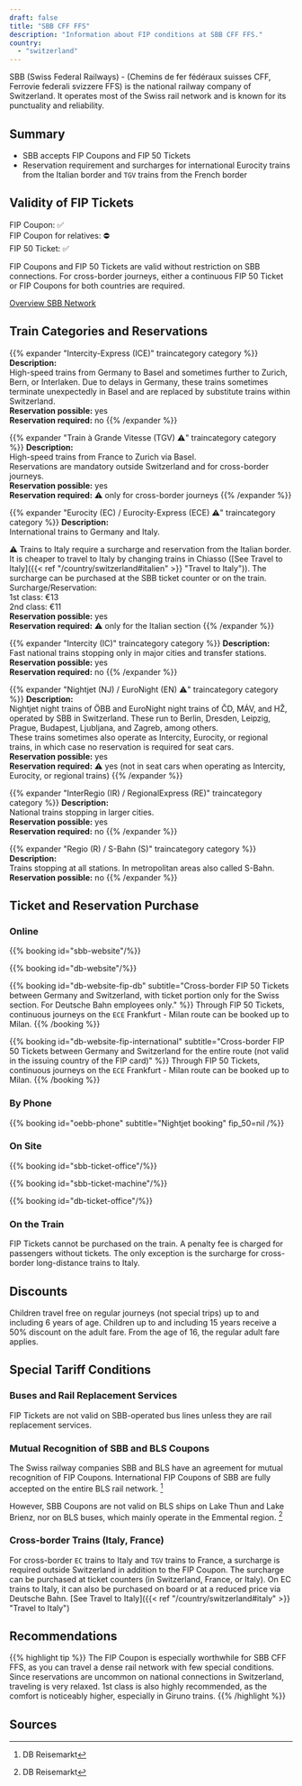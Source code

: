 ```yaml
---
draft: false
title: "SBB CFF FFS"
description: "Information about FIP conditions at SBB CFF FFS."
country:
  - "switzerland"
---
```


SBB (Swiss Federal Railways) - (Chemins de fer fédéraux suisses CFF, Ferrovie federali svizzere FFS) is the national railway company of Switzerland. It operates most of the Swiss rail network and is known for its punctuality and reliability.

## Summary

- SBB accepts FIP Coupons and FIP 50 Tickets
- Reservation requirement and surcharges for international Eurocity trains from the Italian border and `TGV` trains from the French border

## Validity of FIP Tickets

FIP Coupon: ✅ \
FIP Coupon for relatives: ⛔ \
FIP 50 Ticket: ✅

FIP Coupons and FIP 50 Tickets are valid without restriction on SBB connections. For cross-border journeys, either a continuous FIP 50 Ticket or FIP Coupons for both countries are required.

[Overview SBB Network](https://www.raildeliverygroup.com/files/Publications/services/rst/RST_SBB_Map.pdf)

## Train Categories and Reservations

{{% expander "Intercity-Express (ICE)" traincategory category %}}
**Description:** \
High-speed trains from Germany to Basel and sometimes further to Zurich, Bern, or Interlaken. Due to delays in Germany, these trains sometimes terminate unexpectedly in Basel and are replaced by substitute trains within Switzerland. \
**Reservation possible:** yes \
**Reservation required:** no
{{% /expander %}}

{{% expander "Train à Grande Vitesse (TGV) ⚠️" traincategory category %}}
**Description:** \
High-speed trains from France to Zurich via Basel. \
Reservations are mandatory outside Switzerland and for cross-border journeys. \
**Reservation possible:** yes \
**Reservation required:** ⚠️ only for cross-border journeys
{{% /expander %}}

{{% expander "Eurocity (EC) / Eurocity-Express (ECE) ⚠️" traincategory category %}}
**Description:** \
International trains to Germany and Italy.

⚠️ Trains to Italy require a surcharge and reservation from the Italian border. It is cheaper to travel to Italy by changing trains in Chiasso ([See Travel to Italy]({{< ref "/country/switzerland#italien" >}} "Travel to Italy")). The surcharge can be purchased at the SBB ticket counter or on the train. \
Surcharge/Reservation: \
1st class: €13 \
2nd class: €11 \
**Reservation possible:** yes \
**Reservation required:** ⚠️ only for the Italian section
{{% /expander %}}

{{% expander "Intercity (IC)" traincategory category %}}
**Description:** \
Fast national trains stopping only in major cities and transfer stations. \
**Reservation possible:** yes \
**Reservation required:** no
{{% /expander %}}

{{% expander "Nightjet (NJ) / EuroNight (EN) ⚠️" traincategory category %}}
**Description:** \
Nightjet night trains of ÖBB and EuroNight night trains of ČD, MÁV, and HŽ, operated by SBB in Switzerland. These run to Berlin, Dresden, Leipzig, Prague, Budapest, Ljubljana, and Zagreb, among others. \
These trains sometimes also operate as Intercity, Eurocity, or regional trains, in which case no reservation is required for seat cars. \
**Reservation possible:** yes \
**Reservation required:** ⚠️ yes (not in seat cars when operating as Intercity, Eurocity, or regional trains)
{{% /expander %}}

{{% expander "InterRegio (IR) / RegionalExpress (RE)" traincategory category %}}
**Description:** \
National trains stopping in larger cities. \
**Reservation possible:** yes \
**Reservation required:** no
{{% /expander %}}

{{% expander "Regio (R) / S-Bahn (S)" traincategory category %}}
**Description:** \
Trains stopping at all stations. In metropolitan areas also called S-Bahn. \
**Reservation possible:** no
{{% /expander %}}

## Ticket and Reservation Purchase

### Online

{{% booking id="sbb-website"/%}}

{{% booking id="db-website"/%}}

{{% booking id="db-website-fip-db"
    subtitle="Cross-border FIP 50 Tickets between Germany and Switzerland, with ticket portion only for the Swiss section. For Deutsche Bahn employees only."
%}}
Through FIP 50 Tickets, continuous journeys on the `ECE` Frankfurt - Milan route can be booked up to Milan.
{{% /booking %}}

{{% booking id="db-website-fip-international"
    subtitle="Cross-border FIP 50 Tickets between Germany and Switzerland for the entire route (not valid in the issuing country of the FIP card)"
%}}
Through FIP 50 Tickets, continuous journeys on the `ECE` Frankfurt - Milan route can be booked up to Milan.
{{% /booking %}}

### By Phone

{{% booking id="oebb-phone" subtitle="Nightjet booking" fip_50=nil /%}}

### On Site

{{% booking id="sbb-ticket-office"/%}}

{{% booking id="sbb-ticket-machine"/%}}

{{% booking id="db-ticket-office"/%}}

### On the Train

FIP Tickets cannot be purchased on the train. A penalty fee is charged for passengers without tickets. The only exception is the surcharge for cross-border long-distance trains to Italy.

## Discounts

Children travel free on regular journeys (not special trips) up to and including 6 years of age. Children up to and including 15 years receive a 50% discount on the adult fare. From the age of 16, the regular adult fare applies.

## Special Tariff Conditions

### Buses and Rail Replacement Services

FIP Tickets are not valid on SBB-operated bus lines unless they are rail replacement services.

### Mutual Recognition of SBB and BLS Coupons

The Swiss railway companies SBB and BLS have an agreement for mutual recognition of FIP Coupons. International FIP Coupons of SBB are fully accepted on the entire BLS rail network. [^2]

However, SBB Coupons are not valid on BLS ships on Lake Thun and Lake Brienz, nor on BLS buses, which mainly operate in the Emmental region. [^2]

### Cross-border Trains (Italy, France)

For cross-border `EC` trains to Italy and `TGV` trains to France, a surcharge is required outside Switzerland in addition to the FIP Coupon. The surcharge can be purchased at ticket counters (in Switzerland, France, or Italy). On EC trains to Italy, it can also be purchased on board or at a reduced price via Deutsche Bahn. [See Travel to Italy]({{< ref "/country/switzerland#italy" >}} "Travel to Italy")

## Recommendations

{{% highlight tip %}}
The FIP Coupon is especially worthwhile for SBB CFF FFS, as you can travel a dense rail network with few special conditions. Since reservations are uncommon on national connections in Switzerland, traveling is very relaxed. 1st class is also highly recommended, as the comfort is noticeably higher, especially in Giruno trains.
{{% /highlight %}}

## Sources

[^1]: [Rail Delivery Group](https://www.raildeliverygroup.com/rst/europe-and-fip.html)

[^2]: DB Reisemarkt
